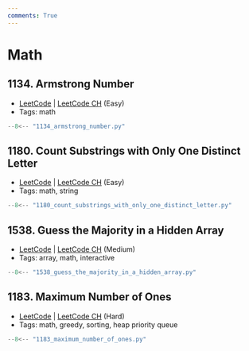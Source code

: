 ```yaml
---
comments: True
---
```


# Math

## 1134. Armstrong Number

-   [LeetCode](https://leetcode.com/problems/armstrong-number/) | [LeetCode CH](https://leetcode.cn/problems/armstrong-number/) (Easy)
-   Tags: math

```python title="1134. Armstrong Number"
--8<-- "1134_armstrong_number.py"
```

## 1180. Count Substrings with Only One Distinct Letter

-   [LeetCode](https://leetcode.com/problems/count-substrings-with-only-one-distinct-letter/) | [LeetCode CH](https://leetcode.cn/problems/count-substrings-with-only-one-distinct-letter/) (Easy)
-   Tags: math, string

```python title="1180. Count Substrings with Only One Distinct Letter"
--8<-- "1180_count_substrings_with_only_one_distinct_letter.py"
```

## 1538. Guess the Majority in a Hidden Array

-   [LeetCode](https://leetcode.com/problems/guess-the-majority-in-a-hidden-array/) | [LeetCode CH](https://leetcode.cn/problems/guess-the-majority-in-a-hidden-array/) (Medium)
-   Tags: array, math, interactive

```python title="1538. Guess the Majority in a Hidden Array"
--8<-- "1538_guess_the_majority_in_a_hidden_array.py"
```

## 1183. Maximum Number of Ones

-   [LeetCode](https://leetcode.com/problems/maximum-number-of-ones/) | [LeetCode CH](https://leetcode.cn/problems/maximum-number-of-ones/) (Hard)
-   Tags: math, greedy, sorting, heap priority queue

```python title="1183. Maximum Number of Ones"
--8<-- "1183_maximum_number_of_ones.py"
```
